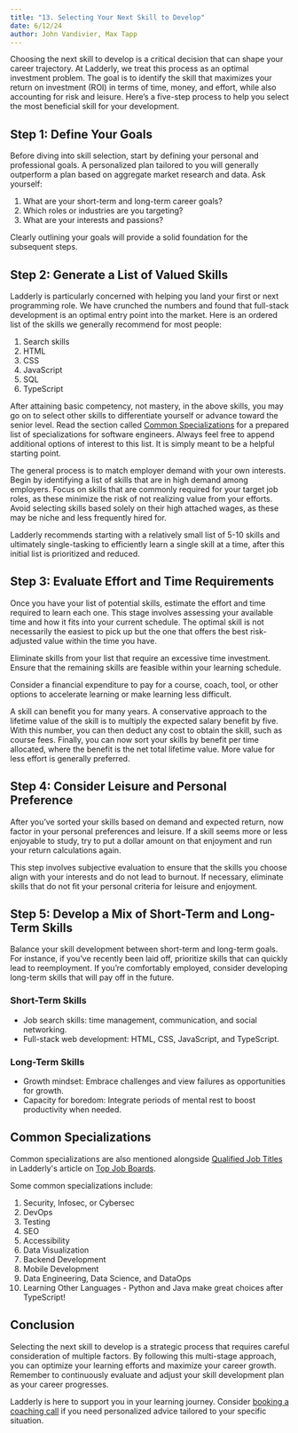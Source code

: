 ```yaml
---
title: "13. Selecting Your Next Skill to Develop"
date: 6/12/24
author: John Vandivier, Max Tapp
---
```


Choosing the next skill to develop is a critical decision that can shape your career trajectory. At Ladderly, we treat this process as an optimal investment problem. The goal is to identify the skill that maximizes your return on investment (ROI) in terms of time, money, and effort, while also accounting for risk and leisure. Here’s a five-step process to help you select the most beneficial skill for your development.

## Step 1: Define Your Goals

Before diving into skill selection, start by defining your personal and professional goals. A personalized plan tailored to you will generally outperform a plan based on aggregate market research and data. Ask yourself:

1. What are your short-term and long-term career goals?
2. Which roles or industries are you targeting?
3. What are your interests and passions?

Clearly outlining your goals will provide a solid foundation for the subsequent steps.

## Step 2: Generate a List of Valued Skills

Ladderly is particularly concerned with helping you land your first or next programming role. We have crunched the numbers and found that full-stack development is an optimal entry point into the market. Here is an ordered list of the skills we generally recommend for most people:

1. Search skills
2. HTML
3. CSS
4. JavaScript
5. SQL
6. TypeScript

After attaining basic competency, not mastery, in the above skills, you may go on to select other skills to differentiate yourself or advance toward the senior level. Read the section called [Common Specializations](#common-specializations) for a prepared list of specializations for software engineers. Always feel free to append additional options of interest to this list. It is simply meant to be a helpful starting point.

The general process is to match employer demand with your own interests. Begin by identifying a list of skills that are in high demand among employers. Focus on skills that are commonly required for your target job roles, as these minimize the risk of not realizing value from your efforts. Avoid selecting skills based solely on their high attached wages, as these may be niche and less frequently hired for.

Ladderly recommends starting with a relatively small list of 5-10 skills and ultimately single-tasking to efficiently learn a single skill at a time, after this initial list is prioritized and reduced.

## Step 3: Evaluate Effort and Time Requirements

Once you have your list of potential skills, estimate the effort and time required to learn each one. This stage involves assessing your available time and how it fits into your current schedule. The optimal skill is not necessarily the easiest to pick up but the one that offers the best risk-adjusted value within the time you have.

Eliminate skills from your list that require an excessive time investment. Ensure that the remaining skills are feasible within your learning schedule.

Consider a financial expenditure to pay for a course, coach, tool, or other options to accelerate learning or make learning less difficult.

A skill can benefit you for many years. A conservative approach to the lifetime value of the skill is to multiply the expected salary benefit by five. With this number, you can then deduct any cost to obtain the skill, such as course fees. Finally, you can now sort your skills by benefit per time allocated, where the benefit is the net total lifetime value. More value for less effort is generally preferred.

## Step 4: Consider Leisure and Personal Preference

After you’ve sorted your skills based on demand and expected return, now factor in your personal preferences and leisure. If a skill seems more or less enjoyable to study, try to put a dollar amount on that enjoyment and run your return calculations again.

This step involves subjective evaluation to ensure that the skills you choose align with your interests and do not lead to burnout. If necessary, eliminate skills that do not fit your personal criteria for leisure and enjoyment.

## Step 5: Develop a Mix of Short-Term and Long-Term Skills

Balance your skill development between short-term and long-term goals. For instance, if you’ve recently been laid off, prioritize skills that can quickly lead to reemployment. If you’re comfortably employed, consider developing long-term skills that will pay off in the future.

### Short-Term Skills

- Job search skills: time management, communication, and social networking.
- Full-stack web development: HTML, CSS, JavaScript, and TypeScript.

### Long-Term Skills

- Growth mindset: Embrace challenges and view failures as opportunities for growth.
- Capacity for boredom: Integrate periods of mental rest to boost productivity when needed.

## Common Specializations

Common specializations are also mentioned alongside [Qualified Job Titles](https://www.ladderly.io/blog/2023-12-01-top-job-boards#qualified-job-titles) in Ladderly's article on [Top Job Boards](https://www.ladderly.io/blog/2023-12-01-top-job-boards).

Some common specializations include:

1. Security, Infosec, or Cybersec
2. DevOps
3. Testing
4. SEO
5. Accessibility
6. Data Visualization
7. Backend Development
8. Mobile Development
9. Data Engineering, Data Science, and DataOps
10. Learning Other Languages - Python and Java make great choices after TypeScript!

## Conclusion

Selecting the next skill to develop is a strategic process that requires careful consideration of multiple factors. By following this multi-stage approach, you can optimize your learning efforts and maximize your career growth. Remember to continuously evaluate and adjust your skill development plan as your career progresses.

Ladderly is here to support you in your learning journey. Consider [booking a coaching call](https://buy.stripe.com/cN2bMfbOQ2CX5dC7su) if you need personalized advice tailored to your specific situation.
